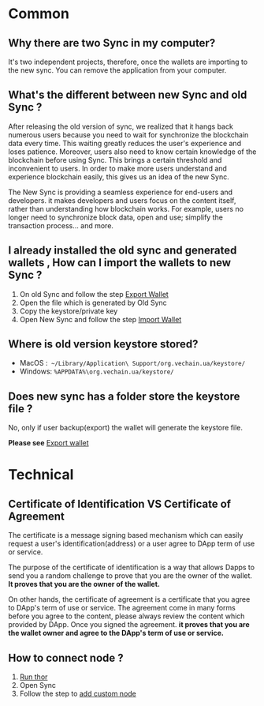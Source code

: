 # Common
## Why there are two Sync in my computer? 
It's two independent projects, therefore, once the wallets are importing to the new sync. You can remove the application from your computer.

## What's the different between new Sync and old Sync ?
After releasing the old version of sync, we realized that it hangs back numerous users because you need to wait for synchronize the blockchain data every time. This waiting greatly reduces the user's experience and loses patience. Moreover, users also need to know certain knowledge of the blockchain before using Sync. This brings a certain threshold and inconvenient to users. In order to make more users understand and experience blockchain easily, this gives us an idea of the new Sync.

The New Sync is providing a seamless experience for end-users and developers. it makes developers and users focus on the content itself, rather than understanding how blockchain works. For example, users no longer need to synchronize block data, open and use; simplify the transaction process... and more.

## I already installed the old sync and generated wallets , How can I import the wallets to new Sync ?
1. On old Sync and follow the step  [Export Wallet](https://github.com/vechain/thor-sync/wiki/Account#export-keystore-or-private-key) 
2. Open the file which is generated by Old Sync 
3. Copy the keystore/private key
4. Open New Sync and follow the step [Import Wallet](https://github.com/vechain/thor-sync.electron/wiki/Wallet#import-wallet) 

## Where is old version keystore stored?
- MacOS :` ~/Library/Application\ Support/org.vechain.ua/keystore/`
- Windows: `%APPDATA%\org.vechain.ua/keystore/ `

## Does new sync has a folder store the keystore file  ?
No, only if user backup(export)  the wallet will generate the keystore file. 

**Please see** [Export wallet](https://github.com/vechain/thor-sync.electron/wiki/Wallet#export-keystore)



# Technical 
## Certificate of Identification VS Certificate of Agreement
The certificate is a message signing based mechanism which can easily request a user's identification(address) or a user agree to DApp term of use or service.

The purpose of the certificate of identification is a way that allows Dapps to send you a random challenge to prove that you are the owner of the wallet. **It proves that you are the owner of the wallet.**

On other hands, the certificate of agreement is a certificate that you agree to DApp's term of use or service. The agreement come in many forms before you agree to the content, please always review the content which provided by DApp. Once you signed the agreement. **it  proves that you are the wallet owner and agree to the DApp's term of use or service.**


## How to connect node ?
1. [Run thor](https://github.com/vechain/thor#running-thor)
2. Open Sync
3. Follow the step to [add custom node](https://github.com/vechain/thor-sync.electron/wiki/Browse-DApp&Web#add--custom-node)

